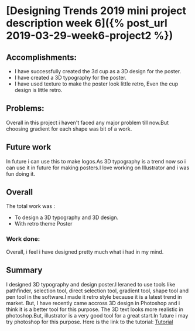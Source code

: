 
# [Designing Trends 2019 mini project description week 6]({% post_url 2019-03-29-week6-project2 %})
## Accomplishments:
* I have successfully created the 3d cup as a 3D design for the poster.
* I have created a 3D typography for the poster.
* I have used texture to make the poster look little retro, Even the cup design is little retro.

## Problems:
Overall in this project i haven't faced any major problem till now.But choosing gradient for each shape was bit of a work.

## Future work
In future i can use this to make logos.As 3D typography is a trend now so i can use it in future for making posters.I love working on Illustrator and i was fun doing it.

## Overall
The total work  was :
* To design a 3D typography and 3D design. 
* With retro theme Poster
### Work done:
Overall, i feel i have designed pretty much what i had in my mind.

## Summary
I designed 3D typography and design poster.I leraned to use tools like pathfinder, selection tool, direct selection tool, gradient tool, shape tool and pen tool in the software.I made it retro style because it is a latest trend in market.
But, I have recently came accross 3D design in Photoshop and i think it is a better tool for this purpose. The 3D text looks more realistic in photoshop.But, illustrator is a very good tool for a great start.In future i may try photoshop for this purpose.
Here is the link to the tutorial:
[Tutorial](https://github.com/balpreet14/balpreet14.github.io/blob/master/_posts/tutorial_poster_balpreet_kaur.pdf)

